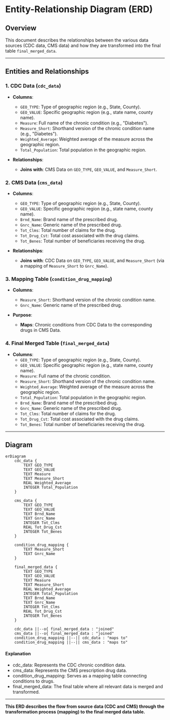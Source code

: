 # Entity-Relationship Diagram (ERD)

## Overview

This document describes the relationships between the various data sources (CDC data, CMS data) and how they are transformed into the final table `final_merged_data`.

---

## Entities and Relationships

### 1. **CDC Data (`cdc_data`)**
   - **Columns**:
     - `GEO_TYPE`: Type of geographic region (e.g., State, County).
     - `GEO_VALUE`: Specific geographic region (e.g., state name, county name).
     - `Measure`: Full name of the chronic condition (e.g., "Diabetes").
     - `Measure_Short`: Shorthand version of the chronic condition name (e.g., "Diabetes").
     - `Weighted_Average`: Weighted average of the measure across the geographic region.
     - `Total_Population`: Total population in the geographic region.

   - **Relationships**:
     - **Joins with**: CMS Data on `GEO_TYPE`, `GEO_VALUE`, and `Measure_Short`.

### 2. **CMS Data (`cms_data`)**
   - **Columns**:
     - `GEO_TYPE`: Type of geographic region (e.g., State, County).
     - `GEO_VALUE`: Specific geographic region (e.g., state name, county name).
     - `Brnd_Name`: Brand name of the prescribed drug.
     - `Gnrc_Name`: Generic name of the prescribed drug.
     - `Tot_Clms`: Total number of claims for the drug.
     - `Tot_Drug_Cst`: Total cost associated with the drug claims.
     - `Tot_Benes`: Total number of beneficiaries receiving the drug.

   - **Relationships**:
     - **Joins with**: CDC Data on `GEO_TYPE`, `GEO_VALUE`, and `Measure_Short` (via a mapping of `Measure_Short` to `Gnrc_Name`).

### 3. **Mapping Table (`condition_drug_mapping`)**
   - **Columns**:
     - `Measure_Short`: Shorthand version of the chronic condition name.
     - `Gnrc_Name`: Generic name of the prescribed drug.

   - **Purpose**:
     - **Maps**: Chronic conditions from CDC Data to the corresponding drugs in CMS Data.

### 4. **Final Merged Table (`final_merged_data`)**
   - **Columns**:
     - `GEO_TYPE`: Type of geographic region (e.g., State, County).
     - `GEO_VALUE`: Specific geographic region (e.g., state name, county name).
     - `Measure`: Full name of the chronic condition.
     - `Measure_Short`: Shorthand version of the chronic condition name.
     - `Weighted_Average`: Weighted average of the measure across the geographic region.
     - `Total_Population`: Total population in the geographic region.
     - `Brnd_Name`: Brand name of the prescribed drug.
     - `Gnrc_Name`: Generic name of the prescribed drug.
     - `Tot_Clms`: Total number of claims for the drug.
     - `Tot_Drug_Cst`: Total cost associated with the drug claims.
     - `Tot_Benes`: Total number of beneficiaries receiving the drug.

---

## Diagram

```mermaid
erDiagram
    cdc_data {
        TEXT GEO_TYPE
        TEXT GEO_VALUE
        TEXT Measure
        TEXT Measure_Short
        REAL Weighted_Average
        INTEGER Total_Population
    }

    cms_data {
        TEXT GEO_TYPE
        TEXT GEO_VALUE
        TEXT Brnd_Name
        TEXT Gnrc_Name
        INTEGER Tot_Clms
        REAL Tot_Drug_Cst
        INTEGER Tot_Benes
    }

    condition_drug_mapping {
        TEXT Measure_Short
        TEXT Gnrc_Name
    }

    final_merged_data {
        TEXT GEO_TYPE
        TEXT GEO_VALUE
        TEXT Measure
        TEXT Measure_Short
        REAL Weighted_Average
        INTEGER Total_Population
        TEXT Brnd_Name
        TEXT Gnrc_Name
        INTEGER Tot_Clms
        REAL Tot_Drug_Cst
        INTEGER Tot_Benes
    }

    cdc_data ||--o{ final_merged_data : "joined"
    cms_data ||--o{ final_merged_data : "joined"
    condition_drug_mapping ||--|| cdc_data : "maps to"
    condition_drug_mapping ||--|| cms_data : "maps to"
```

#### Explanation

- cdc_data: Represents the CDC chronic condition data.
- cms_data: Represents the CMS prescription drug data.
- condition_drug_mapping: Serves as a mapping table connecting conditions to drugs.
- final_merged_data: The final table where all relevant data is merged and transformed.

---

**This ERD describes the flow from source data (CDC and CMS) through the transformation process (mapping) to the final merged data table.**